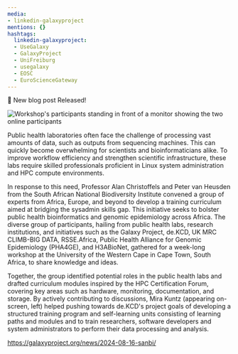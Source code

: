 ```yaml
---
media:
- linkedin-galaxyproject
mentions: {}
hashtags:
  linkedin-galaxyproject:
  - UseGalaxy
  - GalaxyProject
  - UniFreiburg
  - usegalaxy
  - EOSC
  - EuroScienceGateway
---
```

📝 New blog post Released!

![Workshop's participants standing in front of a monitor showing the two online participants](https://galaxyproject.org/news/2024-08-16-sanbi/sanbi.jpg)


Public health laboratories often face the challenge of processing vast amounts of data, such as outputs from sequencing machines. This can quickly become overwhelming for scientists and bioinformaticians alike. To improve workflow efficiency and strengthen scientific infrastructure, these labs require skilled professionals proficient in Linux system administration and HPC compute environments.  

In response to this need, Professor Alan Christoffels and Peter van Heusden from the South African National Biodiversity Institute convened a group of experts from Africa, Europe, and beyond to develop a training curriculum aimed at bridging the sysadmin skills gap. This initiative seeks to bolster public health bioinformatics and genomic epidemiology across Africa.
The diverse group of participants, hailing from public health labs, research institutions, and initiatives such as the Galaxy Project, de.KCD, UK MRC CLIMB\-BIG DATA, RSSE.Africa, Public Health Alliance for Genomic Epidemiology (PHA4GE), and H3ABioNet, gathered for a week\-long workshop at the University of the Western Cape in Cape Town, South Africa, to share knowledge and ideas.  

Together, the group identified potential roles in the public health labs and drafted curriculum modules inspired by the HPC Certification Forum, covering key areas such as hardware, monitoring, documentation, and storage. By actively contributing to discussions, Mira Kuntz (appearing on\-screen, left) helped pushing towards de.KCD's project goals of developing a structured training program and self\-learning units consisting of learning paths and modules and to train researchers, software developers and system administrators to perform their data processing and analysis.

https://galaxyproject.org/news/2024-08-16-sanbi/
